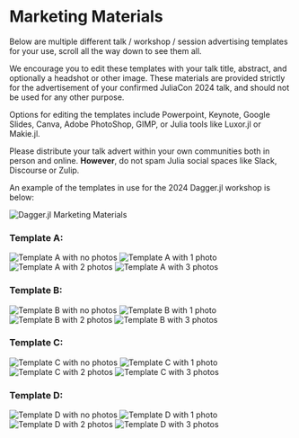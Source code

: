 
# Marketing Materials

Below are multiple different talk / workshop / session advertising templates for your use, scroll all the way down to see them all.

We encourage you to edit these templates with your talk title, abstract, and optionally a headshot or other image.
These materials are provided strictly for the advertisement of your confirmed JuliaCon 2024 talk, and should not
be used for any other purpose.

Options for editing the templates include Powerpoint, Keynote, Google Slides, Canva, Adobe PhotoShop, GIMP, or Julia tools like Luxor.jl or Makie.jl. 

Please distribute your talk advert within your own communities both in person and online. 
**However**, do not spam Julia social spaces like Slack, Discourse or Zulip. 

An example of the templates in use for the 2024 Dagger.jl workshop is below:

![Dagger.jl Marketing Materials](/assets/2024/img/marketingmaterials/examples.png)


### Template A:
![Template A with no photos](/assets/2024/img/marketingmaterials/templateA-0photo.png)
![Template A with 1 photo](/assets/2024/img/marketingmaterials/templateA-1photo.png)
![Template A with 2 photos](/assets/2024/img/marketingmaterials/templateA-2photos.png)
![Template A with 3 photos](/assets/2024/img/marketingmaterials/templateA-3photos.png)

### Template B:
![Template B with no photos](/assets/2024/img/marketingmaterials/templateB-0photo.png)
![Template B with 1 photo](/assets/2024/img/marketingmaterials/templateB-1photo.png)
![Template B with 2 photos](/assets/2024/img/marketingmaterials/templateB-2photos.png)
![Template B with 3 photos](/assets/2024/img/marketingmaterials/templateB-3photos.png)

### Template C:
![Template C with no photos](/assets/2024/img/marketingmaterials/templateC-0photo.png)
![Template C with 1 photo](/assets/2024/img/marketingmaterials/templateC-1photo.png)
![Template C with 2 photos](/assets/2024/img/marketingmaterials/templateC-2photos.png)
![Template C with 3 photos](/assets/2024/img/marketingmaterials/templateC-3photos.png)

### Template D:
![Template D with no photos](/assets/2024/img/marketingmaterials/templateD-0photo.png)
![Template D with 1 photo](/assets/2024/img/marketingmaterials/templateD-1photo.png)
![Template D with 2 photos](/assets/2024/img/marketingmaterials/templateD-2photos.png)
![Template D with 3 photos](/assets/2024/img/marketingmaterials/templateD-3photos.png)
